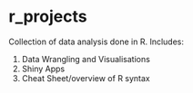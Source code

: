 # r_projects
Collection of data analysis done in R. Includes: 

1) Data Wrangling and Visualisations
2) Shiny Apps 
3) Cheat Sheet/overview of R syntax 
